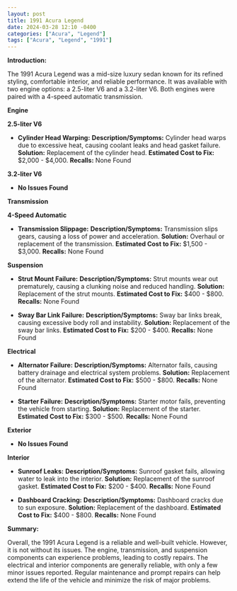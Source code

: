 ```yaml
---
layout: post
title: 1991 Acura Legend
date: 2024-03-28 12:10 -0400
categories: ["Acura", "Legend"]
tags: ["Acura", "Legend", "1991"]
---
```

**Introduction:**

The 1991 Acura Legend was a mid-size luxury sedan known for its refined styling, comfortable interior, and reliable performance. It was available with two engine options: a 2.5-liter V6 and a 3.2-liter V6. Both engines were paired with a 4-speed automatic transmission.

**Engine**

**2.5-liter V6**

* **Cylinder Head Warping:** **Description/Symptoms:** Cylinder head warps due to excessive heat, causing coolant leaks and head gasket failure. **Solution:** Replacement of the cylinder head. **Estimated Cost to Fix:** $2,000 - $4,000. **Recalls:** None Found

**3.2-liter V6**

* **No Issues Found**

**Transmission**

**4-Speed Automatic**

* **Transmission Slippage:** **Description/Symptoms:** Transmission slips gears, causing a loss of power and acceleration. **Solution:** Overhaul or replacement of the transmission. **Estimated Cost to Fix:** $1,500 - $3,000. **Recalls:** None Found

**Suspension**

* **Strut Mount Failure:** **Description/Symptoms:** Strut mounts wear out prematurely, causing a clunking noise and reduced handling. **Solution:** Replacement of the strut mounts. **Estimated Cost to Fix:** $400 - $800. **Recalls:** None Found

* **Sway Bar Link Failure:** **Description/Symptoms:** Sway bar links break, causing excessive body roll and instability. **Solution:** Replacement of the sway bar links. **Estimated Cost to Fix:** $200 - $400. **Recalls:** None Found

**Electrical**

* **Alternator Failure:** **Description/Symptoms:** Alternator fails, causing battery drainage and electrical system problems. **Solution:** Replacement of the alternator. **Estimated Cost to Fix:** $500 - $800. **Recalls:** None Found

* **Starter Failure:** **Description/Symptoms:** Starter motor fails, preventing the vehicle from starting. **Solution:** Replacement of the starter. **Estimated Cost to Fix:** $300 - $500. **Recalls:** None Found

**Exterior**

* **No Issues Found**

**Interior**

* **Sunroof Leaks:** **Description/Symptoms:** Sunroof gasket fails, allowing water to leak into the interior. **Solution:** Replacement of the sunroof gasket. **Estimated Cost to Fix:** $200 - $400. **Recalls:** None Found

* **Dashboard Cracking:** **Description/Symptoms:** Dashboard cracks due to sun exposure. **Solution:** Replacement of the dashboard. **Estimated Cost to Fix:** $400 - $800. **Recalls:** None Found

**Summary:**

Overall, the 1991 Acura Legend is a reliable and well-built vehicle. However, it is not without its issues. The engine, transmission, and suspension components can experience problems, leading to costly repairs. The electrical and interior components are generally reliable, with only a few minor issues reported. Regular maintenance and prompt repairs can help extend the life of the vehicle and minimize the risk of major problems.
